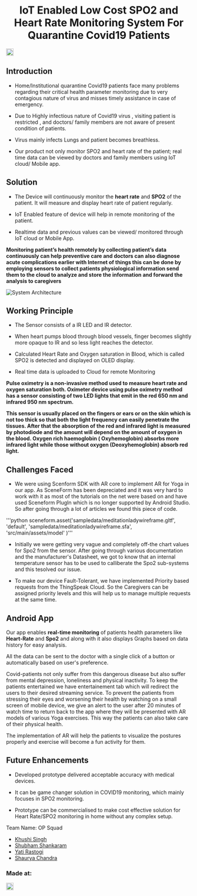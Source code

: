 <h1 align="center">IoT Enabled Low Cost SPO2 and Heart Rate Monitoring System For Quarantine Covid19 Patients</h1>
<p align="center">
</p>

<a href="https://hack36.com"> <img src="http://bit.ly/BuiltAtHack36" height=20px> </a>


## Introduction

- Home/Institutional quarantine Covid19 patients face many problems regarding their critical health parameter monitoring due to very contagious nature of virus and misses timely assistance in case of emergency. 

- Due to Highly infectious nature of Covid19 virus , visiting patient is restricted , and doctors/ family members are not aware of present condition of patients.

- Virus mainly infects Lungs and patient becomes breathless.

- Our product not only monitor SPO2 and heart rate of the patient; real time data can be viewed by doctors and family members using IoT cloud/ Mobile app.

## Solution

- The Device will continuously monitor the **heart rate** and **SPO2** of the patient. It will measure and display heart rate of patient regularly.

- IoT Enabled feature of device will help in remote monitoring of the patient. 

- Realtime data and previous values can be viewed/ monitored through IoT cloud or Mobile App. 

**Monitoring patient’s health remotely by collecting patient’s data continuously can help preventive care and doctors can also diagnose acute complications earlier with Internet of things this can be done by employing sensors to collect patients physiological information send them to the cloud to analyze and store the information and forward the analysis to caregivers**


![System Architecture](https://github.com/shaurya0406/Team-Aiders-Hack36/blob/main/Data/System-Architecture.png)

## Working Principle

* The Sensor consists of a IR LED and IR detector.

* When heart pumps blood through blood vessels, finger becomes slightly more opaque to IR and so less light reaches the detector. 

* Calculated Heart Rate and Oxygen saturation in Blood, which is called SPO2 is detected and displayed on OLED display. 

* Real time data is uploaded to Cloud for remote Monitoring

**Pulse oximetry is a non-invasive method used to measure heart rate and oxygen saturation both. Oximeter device using pulse oximetry method has a sensor consisting of two LED lights that emit in the red 650 nm and infrared 950 nm spectrum.**

**This sensor is usually placed on the fingers or ears or on the skin which is not too thick so that both the light frequency can easily penetrate the tissues. After that the absorption of the red and infrared light is measured by photodiode and the amount will depend on the amount of oxygen in the blood. Oxygen rich haemoglobin ( Oxyhemoglobin) absorbs more infrared light while those without oxygen (Deoxyhemoglobin) absorb red light.**

## Challenges Faced

* We were using Scenform SDK with AR core to implement AR for Yoga in our app. As SceneForm has been depreciated and it was very hard to work with it as most of the tutorials on the net were based on and have used Sceneform PlugIn which is no longer supported by Android Studio.
So after going through a lot of articles we found this piece of code.

'''python
sceneform.asset('sampledata/meditationladywireframe.gltf',
        'default',
        'sampledata/meditationladywireframe.sfa',
        'src/main/assets/model'
)'''

* Initially we were getting very vague and completely off-the chart values for Spo2 from the sensor. After going through various documentation and the manufacturer's Datasheet, we got to know that an internal temperature sensor has to be used to calliberate the Spo2 sub-systems and this tesolved our issue.

* To make our device Fault-Tolerant, we have implemented Priority based requests from the ThingSpeak Cloud. So the Caregivers can be assigned priority levels and this will help us to manage multiple requests at the same time.

## Android App

Our app enables **real-time monitoring** of patients health parameters like **Heart-Rate** and **Spo2** and along with it also displays Graphs based on data history for easy analysis.

All the data can be sent to the doctor with a single click of a button or automatically based on user's preference.

Covid-patients not only suffer from this dangerous disease but also suffer from mental depression, loneliness and physical inactivity.
To keep the patients entertained we have entertainement tab which will redirect the users to their desired streaming service.
To prevent the patients from stressing their eyes and worsening their health by watching on a small screen of mobile device, we give an alert to the user after 20 minutes of watch time to return back to the app where they will be presented with AR models of various Yoga exercises. 
This way the patients can also take care of their physical health.

The implementation of AR will help the patients to visualize the postures properly and exercise will become a fun activity for them.


## Future Enhancements

* Developed prototype delivered acceptable accuracy with medical devices.

* It can be game changer solution in COVID19 monitoring, which mainly focuses in SPO2 monitoring.

* Prototype can be commercialised to make cost effective solution for Heart Rate/SPO2 monitoring in home without any complex setup.

Team Name: OP Squad

* [Khushi Singh](https://github.com/khushisinghvit)
* [Shubham Shankaram](https://github.com/shubhamji88)
* [Yati Rastogi](https://github.com/yatirastogi)
* [Shaurya Chandra](https://github.com/shaurya0406)


### Made at:
<a href="https://hack36.com"> <img src="http://bit.ly/BuiltAtHack36" height=20px> </a>
